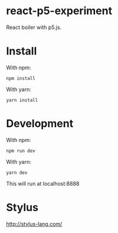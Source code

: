 # react-p5-experiment
React boiler with p5.js.

# Install

With npm:
```
npm install
```
With yarn:
```
yarn install
```
# Development
With npm:
```
npm run dev
```
With yarn:
```
yarn dev
```

This will run at localhost:8888

# Stylus
http://stylus-lang.com/
